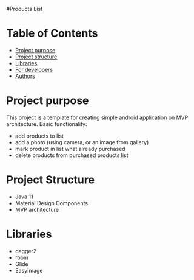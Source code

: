 #Products List
# Table of Contents
* [Project purpose](#purpose)
* [Project structure](#structure)
* [Libraries](#libraries)
* [For developers](#for-developers)
* [Authors](#authors)
# <a name="purpose">Project purpose</a>
This project is a template for creating simple android application on MVP architecture.
Basic functionality:
* add products to list
* add a photo (using camera, or an image from gallery) 
* mark product in list what already purchased
* delete products from purchased products list

# <a name="structure">Project Structure</a>
* Java 11
* Material Design Components
* MVP architecture

# <a name="libraries">Libraries</a>
* dagger2
* room
* Glide
* EasyImage

